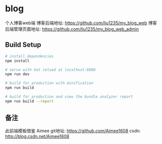 # blog
   个人博客web端
   博客后端地址: <https://github.com/liu1235/my_blog_web>
   博客后端管理页面地址: <https://github.com/liu1235/my_blog_web_admin>

## Build Setup

``` bash
# install dependencies
npm install

# serve with hot reload at localhost:8080
npm run dev

# build for production with minification
npm run build

# build for production and view the bundle analyzer report
npm run build --report
```

## 备注

 此前端模板借鉴 Aimee
 git地址: <https://github.com/Aimee1608>
 csdn: <http://blog.csdn.net/Aimee1608>

